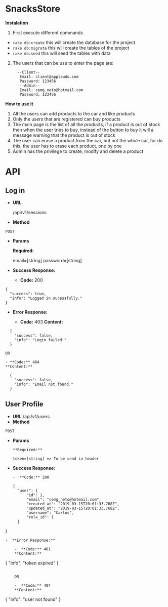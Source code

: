 # SnacksStore

**Instalation**

1. First execute different commands
  - ```rake db:create``` this will create the database for the project
  - ```rake db:migrate``` this will create the tables of the project
  - ```rake db:seed``` this will seed the tables with data
2. The users that can be use to enter the page are:
    ```
      --Client--
       Email: client@applaudo.com
       Password: 123456
       --Admin--
       Email: cemg_neto@hotmail.com
       Password: 123456

     ```
**How to use it**

1. All the users can add products to the car and like products
2. Only the users that are registered can buy products
3. The main page is the list of all the products, if a product is out of stock then when the user tries to buy, instead of the button to buy it will a message warning that the product is out of stock
4. The user can erase a product from the car, but not the whole car, for do this, the user has to erase each product, one by one
5. Admin has the privilege to create, modify and delete a product

# API

## Log in

- **URL**

  /api/v1/sessions

- **Method**
 ```
 POST
 ```
-  **Params**

      **Required:**

      email=[string]
      password=[string]

-  **Success Response:**

      - **Code:** 200    
  ```
  {
    "success": true,
    "info": "Logged in sucessfully."
  }
```
- **Error Response:**

    - **Code:** 403
    **Content:**
```
  {
    "success": false,
    "info": "Login failed."
  }
```

    OR

    - **Code:** 404
    **Content:**
```
  {
    "success": false,
    "info": "Email not found."
  }
```

## User Profile


- **URL**
  /api/v1/users
- **Method**
 ```
 POST
 ```
- **Params**

      **Required:**

      token=[string] => To be send in header


- **Success Response:**

      -  **Code:** 200    
  ```
  {
    "user": {
        "id": 1,
        "email": "cemg_neto@hotmail.com",
        "created_at": "2019-03-15T20:01:33.768Z",
        "updated_at": "2019-03-15T20:01:33.768Z",
        "username": "Carlos",
        "role_id": 1
    }
}
```
-  **Error Response:**

    -  **Code:** 401
    **Content:**
```
  {
    "info": "token expired"
  }
```

    OR

    -  **Code:** 404
    **Content:**
```
{
  "info": "user not found"
}
```
